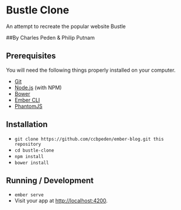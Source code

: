 # Bustle Clone

An attempt to recreate the popular website Bustle

##By Charles Peden & Philip Putnam

## Prerequisites

You will need the following things properly installed on your computer.

* [Git](https://git-scm.com/)
* [Node.js](https://nodejs.org/) (with NPM)
* [Bower](https://bower.io/)
* [Ember CLI](https://ember-cli.com/)
* [PhantomJS](http://phantomjs.org/)

## Installation

* `git clone https://github.com/ccbpeden/ember-blog.git this repository`
* `cd bustle-clone`
* `npm install`
* `bower install`

## Running / Development

* `ember serve`
* Visit your app at [http://localhost:4200](http://localhost:4200).
